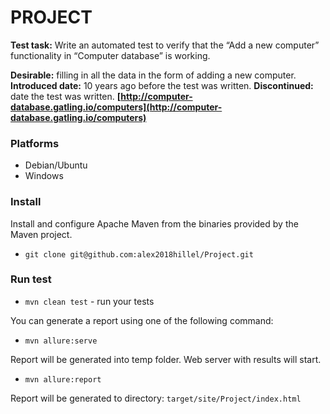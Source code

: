 # PROJECT

**Test task:**
Write an automated test to verify that the “Add a new computer” functionality in “Computer database” is working.

**Desirable:** filling in all the data in the form of adding a new computer. 
**Introduced date:** 10 years ago before the test was written.
**Discontinued:** date the test was written.
**[http://computer-database.gatling.io/computers](http://computer-database.gatling.io/computers)**

### Platforms

- Debian/Ubuntu
- Windows

### Install

Install and configure Apache Maven from the binaries provided by the Maven project.

* `git clone git@github.com:alex2018hillel/Project.git`

### Run test

* `mvn clean test` - run your tests

You can generate a report using one of the following command:

* `mvn allure:serve`

Report will be generated into temp folder. Web server with results will start.

* `mvn allure:report`

Report will be generated tо directory: `target/site/Project/index.html`

